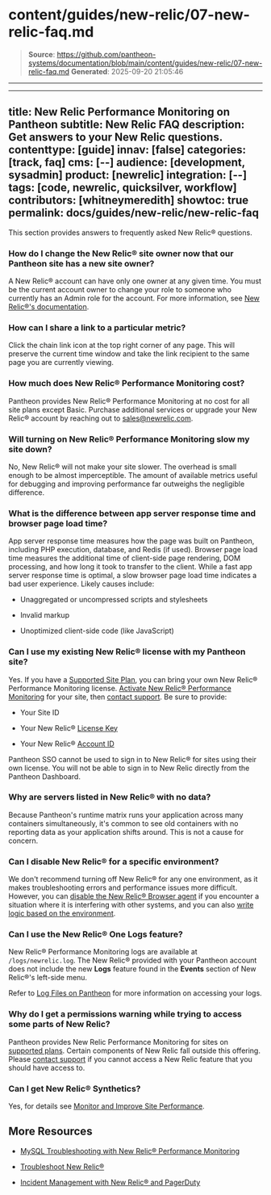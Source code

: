 # content/guides/new-relic/07-new-relic-faq.md

> **Source**: https://github.com/pantheon-systems/documentation/blob/main/content/guides/new-relic/07-new-relic-faq.md
> **Generated**: 2025-09-20 21:05:46

---

---
title: New Relic Performance Monitoring on Pantheon
subtitle: New Relic FAQ
description: Get answers to your New Relic questions.
contenttype: [guide]
innav: [false]
categories: [track, faq]
cms: [--]
audience: [development, sysadmin]
product: [newrelic]
integration: [--]
tags: [code, newrelic, quicksilver, workflow]
contributors: [whitneymeredith]
showtoc: true
permalink: docs/guides/new-relic/new-relic-faq
---

This section provides answers to frequently asked New Relic&reg; questions.

### How do I change the New Relic&reg; site owner now that our Pantheon site has a new site owner?

A New Relic&reg; account can have only one owner at any given time. You must be the current account owner to change your role to someone who currently has an Admin role for the account. For more information, see [New Relic&reg;'s documentation](https://docs.newrelic.com/docs/accounts-partnerships/accounts/account-billing-usage/change-account-owner).

### How can I share a link to a particular metric?

Click the chain link icon at the top right corner of any page. This will preserve the current time window and take the link recipient to the same page you are currently viewing.

### How much does New Relic&reg; Performance Monitoring cost?

Pantheon provides New Relic&reg; Performance Monitoring at no cost for all site plans except Basic. Purchase additional services or upgrade your New Relic&reg; account by reaching out to [sales@newrelic.com](mailto:sales@newrelic.com).

### Will turning on New Relic&reg; Performance Monitoring slow my site down?

No, New Relic&reg; will not make your site slower. The overhead is small enough to be almost imperceptible. The amount of available metrics useful for debugging and improving performance far outweighs the negligible difference.

### What is the difference between app server response time and browser page load time?

App server response time measures how the page was built on Pantheon, including PHP execution, database, and Redis (if used). Browser page load time measures the additional time of client-side page rendering, DOM processing, and how long it took to transfer to the client. While a fast app server response time is optimal, a slow browser page load time indicates a bad user experience. Likely causes include:

- Unaggregated or uncompressed scripts and stylesheets

- Invalid markup

- Unoptimized client-side code (like JavaScript)

### Can I use my existing New Relic&reg; license with my Pantheon site?

Yes. If you have a [Supported Site Plan](#supported-site-plans), you can bring your own New Relic&reg; Performance Monitoring license. [Activate New Relic&reg; Performance Monitoring](#activate-new-relic-performance-monitoring) for your site, then [contact support](/guides/support/contact-support/). Be sure to provide:

- Your Site ID

- Your New Relic&reg; [License Key](https://docs.newrelic.com/docs/accounts/install-new-relic/account-setup/license-key#finding)

- Your New Relic&reg; [Account ID](https://docs.newrelic.com/docs/accounts/install-new-relic/account-setup/account-id#finding)

<Alert title="Note"  type="info" >

Pantheon SSO cannot be used to sign in to New Relic&reg; for sites using their own license. You will not be able to sign in to New Relic directly from the Pantheon Dashboard.

</Alert>

### Why are servers listed in New Relic&reg; with no data?

Because Pantheon's runtime matrix runs your application across many containers simultaneously, it's common to see old containers with no reporting data as your application shifts around. This is not a cause for concern.

### Can I disable New Relic&reg; for a specific environment?

We don't recommend turning off New Relic&reg; for any one environment, as it makes troubleshooting errors and performance issues more difficult. However, you can [disable the New Relic&reg; Browser agent](/guides/new-relic/troubleshoot-new-relic#disable-new-relic-browser-monitoring-agent) if you encounter a situation where it is interfering with other systems, and you can also [write logic based on the environment](/guides/php/wp-config-php#environment-specific-configuration).

### Can I use the New Relic&reg; One Logs feature?

New Relic&reg; Performance Monitoring logs are available at `/logs/newrelic.log`. The New Relic&reg; provided with your Pantheon account does not include the new **Logs** feature found in the **Events** section of New Relic&reg;'s left-side menu.

Refer to [Log Files on Pantheon](/guides/logs-pantheon) for more information on accessing your logs.

### Why do I get a permissions warning while trying to access some parts of New Relic?

Pantheon provides New Relic Performance Monitoring for sites on [supported plans](/guides/new-relic#supported-site-plans). Certain components of New Relic fall outside this offering. Please [contact support](/guides/support/contact-support/) if you cannot access a New Relic feature that you should have access to.

### Can I get New Relic&reg; Synthetics?

Yes, for details see [Monitor and Improve Site Performance](/guides/new-relic/monitor-new-relic/#configure-ping-monitors-synthetics-for-availability).

## More Resources

- [MySQL Troubleshooting with New Relic&reg; Performance Monitoring](/guides/new-relic/debug-mysql-new-relic)

- [Troubleshoot New Relic&reg;](/guides/new-relic/troubleshoot-new-relic)

- [Incident Management with New Relic&reg; and PagerDuty](/guides/pagerduty/)
